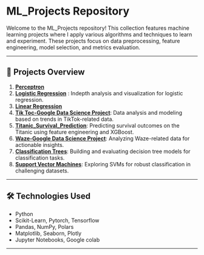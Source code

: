 # ML_Projects Repository

Welcome to the ML_Projects repository! This collection features machine learning projects where I apply various algorithms and techniques to learn and experiment. These projects focus on data preprocessing, feature engineering, model selection, and metrics evaluation.

---

## 📜 Projects Overview

1. [**Perceptron**](https://github.com/VinodAnbalagan/ML_Projects/tree/789255e215df605128c3a928f8dcad75ef000c07/Perceptron)  
2. [**Logistic Regression**](https://github.com/VinodAnbalagan/ML_Projects/tree/515ba418db12745fe5d1cdf0871ebec6889db62d/Logistic_Regression_Indepth) : Indepth analysis and visualization for logistic regression.
3. [**Linear Regression**](https://github.com/VinodAnbalagan/ML_Projects/tree/3eba12f10cf7e49377badcdda8e5ee9ba1c8ac30/Linear%20Regression) 
4. [**Tik Toc-Google Data Science Project**](https://github.com/VinodAnbalagan/ML_Projects/tree/ec25fbd710d6b75cfac74143c1c130490d5cc0d8/Tik%20Toc-Google%20Data%20Science%20Project): Data analysis and modeling based on trends in TikTok-related data.
5. [**Titanic_Survival_Prediction**](https://github.com/VinodAnbalagan/ML_Projects/tree/10d27ee359548756c0999f1f9e10695b1a5b96a5/Titanic_Survival_Prediction): Predicting survival outcomes on the Titanic using feature engineering and XGBoost.
6. [**Waze-Google Data Science Project**](https://github.com/VinodAnbalagan/ML_Projects/tree/10d27ee359548756c0999f1f9e10695b1a5b96a5/Waze-%20Google%20Data%20Science%20Project): Analyzing Waze-related data for actionable insights.
7. [**Classification Trees**](https://github.com/VinodAnbalagan/ML_Projects/tree/10d27ee359548756c0999f1f9e10695b1a5b96a5/Classification%20Trees): Building and evaluating decision tree models for classification tasks.
8. [**Support Vector Machines**](https://github.com/VinodAnbalagan/ML_Projects/tree/10d27ee359548756c0999f1f9e10695b1a5b96a5/Support%20Vector%20Machines): Exploring SVMs for robust classification in challenging datasets.

---

## 🛠 Technologies Used
- Python
- Scikit-Learn, Pytorch, Tensorflow
- Pandas, NumPy, Polars
- Matplotlib, Seaborn, Plotly
- Jupyter Notebooks, Google colab
---
